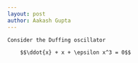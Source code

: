```yaml
---
layout: post
author: Aakash Gupta
---
```

	Consider the Duffing oscillator
	
		$$\ddot{x} + x + \epsilon x^3 = 0$$
